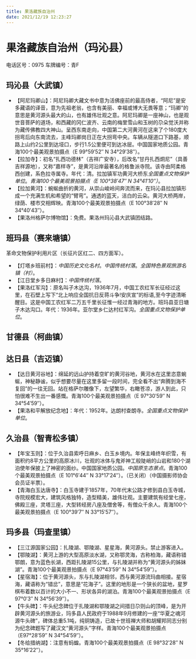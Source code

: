 ```yaml
---
title: 果洛藏族自治州
date: 2021/12/19 12:23:27
---
```


# 果洛藏族自治州（玛沁县）
电话区号：0975
车牌编号：青F
## 玛沁县（大武镇）
* 【阿尼玛卿山】：阿尼玛卿大藏文书中意为活佛座前的最高侍者，“阿尼”是安多藏语的译音，意为先祖老翁，也含有美丽、幸福或博大无畏等意；“玛卿”的意思是黄河源头最大的山，也有雄伟壮观之意。阿尼玛卿是一座神山，也是观世音菩萨的道场，和西藏的冈仁波齐、云南的梅里雪山和玉树的尕朵觉沃并称为藏传佛教四大神山。呈西东南走向，中国第二大河黄河在这来了个180度大拐弯后向东南流去，主峰玛卿岗日正在大拐弯中央。车辆从隧道口下路基，顺路上山约2公里到达垭口，步行1.5公里便可到达冰层。中国国家地质公园。青海100个最美观景拍摄点（E 99°59′52″ N 34°29′38″）。
* 【拉加寺】：初名“扎西功德林”（吉祥广安寺），后改名“甘丹扎西炯尼”（具善吉祥源地），又称“嘉样寺”，是黄河沿岸最著名的格鲁派寺院。该寺由阿柔格西创建，系色拉寺属寺。年代：清。拉加镇军功黄河大桥东*全国重点文物保护单位*。*青海100个最美观景拍摄点（E 100°38′47″ N 34°41′10″）*。
* 【拉加黄河】：蜿蜒曲折的黄河，从崇山峻岭间奔流而来，在玛沁县拉加镇形成一个充满生机和希望的“臂弯”。通透的蓝天，洁白的云朵。黄河大桥两岸，绿荫、楼市交相辉映。青海100个最美观景拍摄点（E 100°38′28″ N 34°40′43″）。
* 【果洛州格萨尔博物馆】：免费。果洛州玛沁县大武镇团结路。
## 班玛县（赛来塘镇）
革命文物保护利用片区（长征片区红二、四方面军）。
* 【灯塔乡班前村】：*中国历史文化名村*。*中国传统村落*。*全国特色景观旅游名镇（村）*。
* 【江日堂乡多日麻村】：*中国传统村落*。
* 【果洛红军沟】：原名叫子木达沟，1936年7月，中国工农红军长征经过这里，在石壁上写下“北上响应全国抗日反蒋斗争!安庆宣”的标语,至今字迹清晰醒目。这是中国工农红军二万五千里长征惟一经过青海的地方。班玛县亚日塘子木达沟口。年代：1936年。亚尔堂乡仁达村红军沟。*全国重点文物保护单位*。

## 甘德县（柯曲镇）
## 达日县（吉迈镇）
* 【达日黄河谷地】：绵延的远山护持着空旷的黄河谷地，黄河水在这里恣意蜿蜒，神秘静谧，似乎想要尽量在这里多留一段时间，完全看不出“奔腾到海不复回”的一往无回。站在格萨尔雕像下，左望繁华，右瞰苍凉，游人到此，只怕很难不生出一番感慨。青海100个最美观景拍摄点（E 97°30′59″ N 34°54′59″）。
* 【果洛和平解放纪念地】：年代：1952年。达朗村查朗寺。*全国重点文物保护单位*。

## 久治县（智青松多镇）
* 【年宝玉则】：位于久治县索呼日麻乡、白玉乡境内。年保主峰终年织雪，有面积约8平方公里的高原冰川，壮观的冰体与鬼斧神工般陡峭的山岩和180个湖泊使年保披上了神密的面纱。中国国家地质公园。*中国原生态景点*。青海100个最美观景拍摄点（E 101°6′44″ N 33°17′24″）。（已关闭）（中国摄影师协会会员证半票）。
* 【青海白玉达唐寺】：白玉寺建于1857年，70年代末公路才修到县白玉寺城，寺院规模宏大，建筑风格独特，造型精美，雄伟壮观。主要建筑有经堂七座，佛殿三座，灵塔三座，大型转经房八座及僧舍等，有僧众千余人。青海100个最美观景拍摄点（E 100°39′7″ N 33°15′57″）。
## 玛多县（玛查里镇）
* 【三江源国家公园】：扎陵湖、鄂陵湖、星星海，黄河源头。禁止游客进入。
* 【鄂陵湖】：黄河上游的大型高原淡水湖，又称鄂灵海，古称柏海，藏语称错鄂朗，意为蓝色长湖，西距扎陵湖15公里，与扎陵湖并称为“黄河源头的姊妹湖”。青海100个最美观景拍摄点（E 97°43′59″ N 34°54′59″）。
* 【星宿海】：位于黄河源头，东与扎陵湖相邻，西与黄河源流玛曲相接。星宿海，藏语称为“错岔”，意思是“花海子”。这里的地形是一个狭长的盆地，星罗棋布着数以百计的大小不一、形状各异的湖泊。青海100个最美观景拍摄点（E 97°0′3″ N 34°56′39″）。
* 【牛头碑】：牛头纪念碑位于扎陵湖和鄂陵湖之间措日尕则山的顶峰，是为开辟黄河源头的旅游业，玛多县人民政府于1988年9月修建的一座“华夏之魂河源牛头碑”，碑体总重5.1吨，纯铜铸造，已故十世班禅大师和胡耀邦同志分别为纪念碑题写了藏汉文“黄河源头”字样。青海100个最美观景拍摄点（E97°28′59″ N 34°54′59″）。
* 【冬给措纳湖】：注意有蚂蝗。青海100个最美观景拍摄点（E 98°32′28″ N 35°16′22″）。
